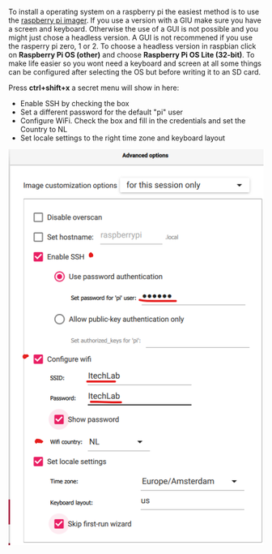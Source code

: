 To install a operating system on a raspberry pi the easiest method is to use the [raspberry pi imager](https://www.raspberrypi.com/software/).
If you use a version with a GIU make sure you have a screen and keyboard. Otherwise the use of a GUI is not possible and you might just chose a headless version.
A GUI is not recommened if you use the rasperry pi zero, 1 or 2. To choose a headless version in raspbian click on **Raspberry Pi OS (other)** and choose **Raspberry Pi OS Lite (32-bit)**. To make life easier so you wont need a keyboard and screen at all some things can be configured after selecting the OS but before writing it to an SD card.

Press **ctrl+shift+x** a secret menu will show in here:
- Enable SSH by checking the box
- Set a different password for the default "pi" user
- Configure WiFi. Check the box and fill in the credentials and set the Country to NL
- Set locale settings to the right time zone and keyboard layout

<img src="https://github.com/utwente-interaction-lab/MQTT-Communication/blob/main/Images%20Tutorial/PiImagerChanges.png" width="600">

